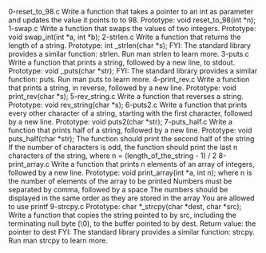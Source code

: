 0-reset_to_98.c Write a function that takes a pointer to an int as parameter and updates the value it points to to 98.
Prototype: void reset_to_98(int *n);
1-swap.c Write a function that swaps the values of two integers.
Prototype: void swap_int(int *a, int *b);
2-strlen.c Write a function that returns the length of a string.
Prototype: int _strlen(char *s);
FYI: The standard library provides a similar function: strlen. Run man strlen to learn more.
3-puts.c Write a function that prints a string, followed by a new line, to stdout.
Prototype: void _puts(char *str);
FYI: The standard library provides a similar function: puts. Run man puts to learn more.
4-print_rev.c Write a function that prints a string, in reverse, followed by a new line.
Prototype: void print_rev(char *s);
5-rev_string.c Write a function that reverses a string.
Prototype: void rev_string(char *s);
6-puts2.c Write a function that prints every other character of a string, starting with the first character, followed by a new line.
Prototype: void puts2(char *str);
7-puts_half.c Write a function that prints half of a string, followed by a new line.
Prototype: void puts_half(char *str);
The function should print the second half of the string
If the number of characters is odd, the function should print the last n characters of the string, where n = (length_of_the_string - 1) / 2
8-print_array.c Write a function that prints n elements of an array of integers, followed by a new line.
Prototype: void print_array(int *a, int n);
where n is the number of elements of the array to be printed
Numbers must be separated by comma, followed by a space
The numbers should be displayed in the same order as they are stored in the array
You are allowed to use printf
9-strcpy.c Prototype: char *_strcpy(char *dest, char *src);
Write a function that copies the string pointed to by src, including the terminating null byte (\0), to the buffer pointed to by dest.
Return value: the pointer to dest
FYI: The standard library provides a similar function: strcpy. Run man strcpy to learn more.

